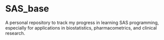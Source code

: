 # SAS_base
A personal repository to track my progress in learning SAS programming, especially for applications in biostatistics, pharmacometrics, and clinical research.
